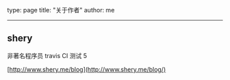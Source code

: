 type: page
title: "关于作者"
author: me

---

## shery

非著名程序员
travis CI 测试 5

[http://www.shery.me/blog](http://www.shery.me/blog/)
